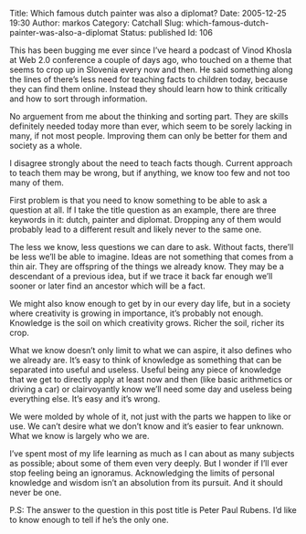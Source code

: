 Title: Which famous dutch painter was also a diplomat?
Date: 2005-12-25 19:30
Author: markos
Category: Catchall
Slug: which-famous-dutch-painter-was-also-a-diplomat
Status: published
Id: 106

<div>
 <p>
  This has been bugging me ever since I’ve heard a podcast of Vinod Khosla at Web 2.0 conference a couple of days ago, who touched on a theme that seems to crop up in Slovenia every now and then. He said something along the lines of there’s less need for teaching facts to children today, because they can find them online. Instead they should learn how to think critically and how to sort through information.
 </p>
 <p>
  No arguement from me about the thinking and sorting part. They are skills definitely needed today more than ever, which seem to be sorely lacking in many, if not most people. Improving them can only be better for them and society as a whole.
 </p>
 <p>
  I disagree strongly about the need to teach facts though. Current approach to teach them may be wrong, but if anything, we know too few and not too many of them.
 </p>
 <p>
  First problem is that you need to know something to be able to ask a question at all. If I take the title question as an example, there are three keywords in it: dutch, painter and diplomat. Dropping any of them would probably lead to a different result and likely never to the same one.
 </p>
 <p>
  The less we know, less questions we can dare to ask. Without facts, there’ll be less we’ll be able to imagine. Ideas are not something that comes from a thin air. They are offspring of the things we already know. They may be a descendant of a previous idea, but if we trace it back far enough we’ll sooner or later find an ancestor which will be a fact.
 </p>
 <p>
  We might also know enough to get by in our every day life, but in a society where creativity is growing in importance, it’s probably not enough. Knowledge is the soil on which creativity grows. Richer the soil, richer its crop.
 </p>
 <p>
  What we know doesn’t only limit to what we can aspire, it also defines who we already are. It’s easy to think of knowledge as something that can be separated into useful and useless. Useful being any piece of knowledge that we get to directly apply at least now and then (like basic arithmetics or driving a car) or clairvoyantly know we’ll need some day and useless being everything else. It’s easy and it’s wrong.
 </p>
 <p>
  We were molded by whole of it, not just with the parts we happen to like or use. We can’t desire what we don’t know and it’s easier to fear unknown. What we know is largely who we are.
 </p>
 <p>
  I’ve spent most of my life learning as much as I can about as many subjects as possible; about some of them even very deeply. But I wonder if I’ll ever stop feeling being an ignoramus. Acknowledging the limits of personal knowledge and wisdom isn’t an absolution from its pursuit. And it should never be one.
 </p>
 <p>
  P.S: The answer to the question in this post title is Peter Paul Rubens. I’d like to know enough to tell if he’s the only one.
 </p>
</div>
